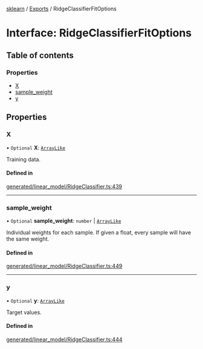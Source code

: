 [sklearn](../readme.md) / [Exports](../modules.md) / RidgeClassifierFitOptions

# Interface: RidgeClassifierFitOptions

## Table of contents

### Properties

- [X](RidgeClassifierFitOptions.md#x)
- [sample\_weight](RidgeClassifierFitOptions.md#sample_weight)
- [y](RidgeClassifierFitOptions.md#y)

## Properties

### X

• `Optional` **X**: [`ArrayLike`](../modules.md#arraylike)

Training data.

#### Defined in

[generated/linear_model/RidgeClassifier.ts:439](https://github.com/transitive-bullshit/scikit-learn-ts/blob/367336a/packages/sklearn/src/generated/linear_model/RidgeClassifier.ts#L439)

___

### sample\_weight

• `Optional` **sample\_weight**: `number` \| [`ArrayLike`](../modules.md#arraylike)

Individual weights for each sample. If given a float, every sample will have the same weight.

#### Defined in

[generated/linear_model/RidgeClassifier.ts:449](https://github.com/transitive-bullshit/scikit-learn-ts/blob/367336a/packages/sklearn/src/generated/linear_model/RidgeClassifier.ts#L449)

___

### y

• `Optional` **y**: [`ArrayLike`](../modules.md#arraylike)

Target values.

#### Defined in

[generated/linear_model/RidgeClassifier.ts:444](https://github.com/transitive-bullshit/scikit-learn-ts/blob/367336a/packages/sklearn/src/generated/linear_model/RidgeClassifier.ts#L444)
